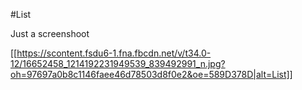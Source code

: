 #List

Just a screenshoot 

[[https://scontent.fsdu6-1.fna.fbcdn.net/v/t34.0-12/16652458_1214192231949539_839492991_n.jpg?oh=97697a0b8c1146faee46d78503d8f0e2&oe=589D378D|alt=List]] 